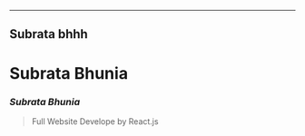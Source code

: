 
---
Subrata
bhhh
---

Subrata Bhunia
=======
### _**Subrata Bhunia**_
>Full Website Develope by React.js
